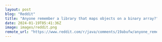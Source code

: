 ```yaml
---
layout: post
blog: "Reddit"
title: "Anyone remember a library that maps objects on a binary array?"
date: 2024-01-19T05:41:36Z
image: images/reddit.png
remote_url: "https://www.reddit.com/r/java/comments/19abufw/anyone_remember_a_library_that_maps_objects_on_a/"
---
```

